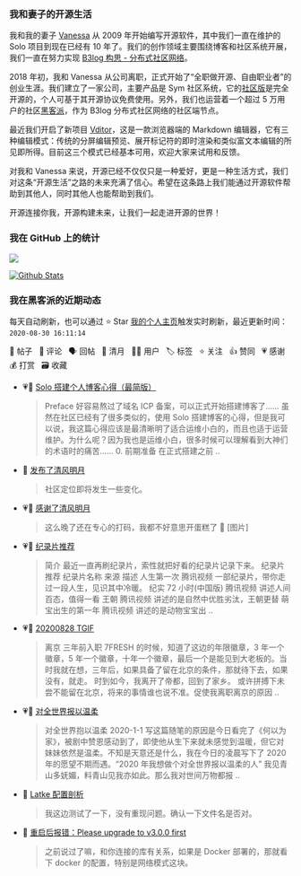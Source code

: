 ### 我和妻子的开源生活

我和我的妻子 [Vanessa](https://github.com/Vanessa219) 从 2009 年开始编写开源软件，其中我们一直在维护的 Solo 项目到现在已经有 10 年了。我们的创作领域主要围绕博客和社区系统开展，我们一直在努力实现 [B3log 构思 - 分布式社区网络](https://hacpai.com/article/1546941897596)。

2018 年初，我和 Vanessa 从公司离职，正式开始了“全职做开源、自由职业者”的创业生涯。我们建立了一家公司，主要产品是 Sym 社区系统，它的[社区版](https://github.com/88250/symphony)是完全开源的，个人可基于其开源协议免费使用。另外，我们也运营着一个超过 5 万用户的社区[黑客派](https://hacpai.com)，作为 B3log 分布式社区网络的社区端节点。

最近我们开启了新项目 [Vditor](https://github.com/Vanessa219/vditor)，这是一款浏览器端的 Markdown 编辑器，它有三种编辑模式：传统的分屏编辑预览、展开标记符的即时渲染和类似富文本编辑的所见即所得。目前这三个模式已经基本可用，欢迎大家来试用和反馈。

对我和 Vanessa 来说，开源已经不仅仅只是一种爱好，更是一种生活方式，我们对这条“开源生活”之路的未来充满了信心。希望在这条路上我们能通过开源软件帮助到其他人，同时其他人也能帮助到我们。

开源连接你我，开源构建未来，让我们一起走进开源的世界！

### 我在 GitHub 上的统计

<a title="Hits" target="_blank" href="https://github.com/88250/88250"><img src="https://hits.b3log.org/88250/88250.svg"></a>

[![Github Stats](https://github-readme-stats.vercel.app/api?username=88250&show_icons=true)](https://github.com/88250)

<!--events start -->

### 我在黑客派的近期动态

每天自动刷新，也可以通过 ⭐️ Star [我的个人主页](https://github.com/88250/88250)触发实时刷新，最近更新时间：`2020-08-30 16:11:14`

📝 帖子 &nbsp; 💬 评论 &nbsp; 🗣 回帖 &nbsp; 🌙 清月 &nbsp; 👨‍💻 用户 &nbsp; 🏷️ 标签 &nbsp; ⭐️ 关注 &nbsp; 👍 赞同 &nbsp; 💗 感谢 &nbsp; 💰 打赏 &nbsp; 🗃 收藏

* 💗📝 [Solo 搭建个人博客心得（最简版）](https://hacpai.com/article/1598764139243)

  > Preface 好容易熬过了域名 ICP 备案，可以正式开始搭建博客了…… 虽然在社区已经有了很多类似的，使用 Solo 搭建博客的心得，但是我可以说，我这篇心得应该是最清晰明了适合运维小白的，而且也适于运营维护。为什么呢？因为我也是运维小白，很多时候可以理解看到大神们的术语时的痛苦…… 0. 前期准备 在正式搭建之前 ..
* 🌙 [发布了清风明月](https://hacpai.com/member/88250/breezemoons/1598718774766)

  > 社区定位即将发生一些变化。
* 💗🌙 [感谢了清风明月](https://hacpai.com/member/Vanessa/breezemoons/1598370562888)

  > 这么晚了还在专心的打码，我都不好意思开蛋糕了 🎂 [图片]
* 💗📝 [纪录片推荐](https://hacpai.com/article/1598362765736)

  > 简介 最近一直再刷纪录片，索性就把好看的纪录片记录下来。 纪录片推荐 纪录片名称 来源 描述 人生第一次 腾讯视频 一部纪录片，带你走过一段人生，见识其中冷暖。 纪实 72 小时(中国版) 腾讯视频 讲述人间百态，值得一看 王朝 腾讯视频 讲述的是自然中优胜劣汰，王朝更替 萌宝出生的第一年 腾讯视频 讲述的是动物宝宝出 ..
* 💗📝 [20200828 TGIF](https://hacpai.com/article/1598575569933)

  > 离京 三年前入职 7FRESH 的时候，知道了这边的年限徽章，3 年一个徽章，5 年一个徽章，十年一个徽章，最后一个是能见到大老板的。当时我就在想，三年后，如果具备了留在北京的条件，那就待下去，如果没有，就走。 时到如今，我离开了帝都，回到了家乡。 或许拼搏下未尝不能留在北京，将来的事情谁也说不准。促使我离职离京的原因 ..
* 💗📝 [对全世界报以温柔](https://hacpai.com/article/1598608320678)

  > 对全世界抱以温柔 2020-1-1 写这篇随笔的原因是今日看完了《何以为家》，被剧中赞恩感动到了，即使他从生下来就未感觉到温暖，但它对妹妹依然是温柔。不知是天意还是什么，我在今日的凌晨写下了 2020 年的愿望不期而遇。“2020 年我想做个对全世界报以温柔的人” 我见青山多妩媚，料青山见我亦如此。那么我对世间万物都报 ..
* 💬 [Latke 配置剖析](https://hacpai.com/article/1474087427032/comment/1598537256417#comments)

  > 我这边测试了一下，没有重现问题。确认一下文件名是否对。
* 💬 [重启后报错：Please upgrade to v3.0.0 first](https://hacpai.com/article/1598349714063/comment/1598492320922#comments)

  > 之前说过了嘛，和你连接的库有关系，如果是 Docker 部署的，那就看下 docker 的配置，特别是网络模式这块。


<!--events end -->
